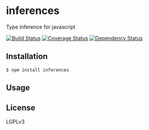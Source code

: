 # inferences

Type inference for javascript


[![Build Status](https://travis-ci.org/Swatinem/inferences.png?branch=master)](https://travis-ci.org/Swatinem/inferences)
[![Coverage Status](https://coveralls.io/repos/Swatinem/inferences/badge.png?branch=master)](https://coveralls.io/r/Swatinem/inferences)
[![Dependency Status](https://gemnasium.com/Swatinem/inferences.png)](https://gemnasium.com/Swatinem/inferences)

## Installation

    $ npm install inferences

## Usage


## License

  LGPLv3

